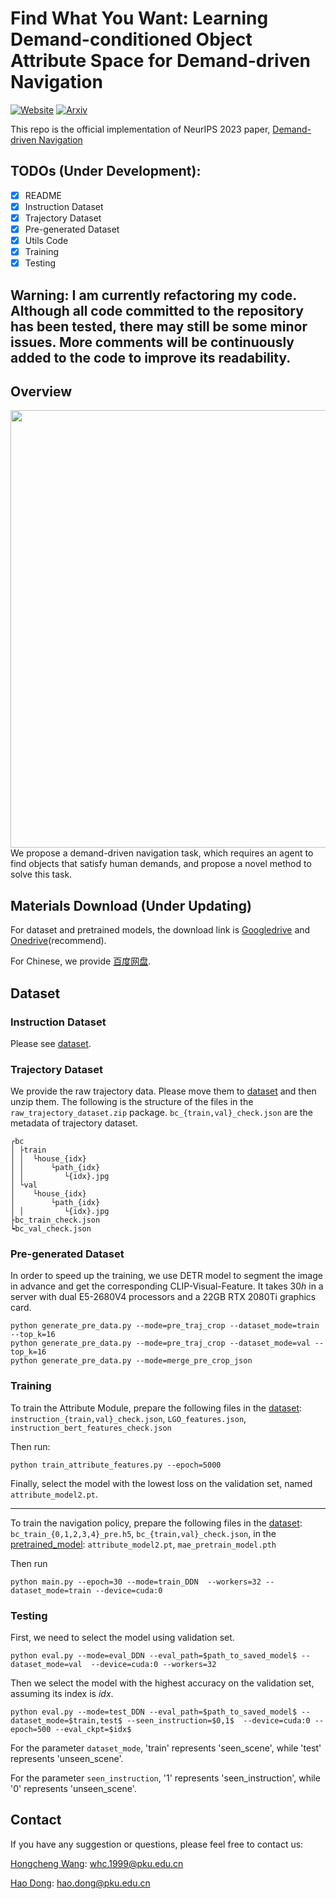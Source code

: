 # Find What You Want: Learning Demand-conditioned Object Attribute Space for Demand-driven Navigation
[![Website](https://img.shields.io/badge/Website-orange.svg )](https://sites.google.com/view/demand-driven-navigation)
[![Arxiv](https://img.shields.io/badge/Arxiv-green.svg )](https://arxiv.org/abs/2309.08138)

This repo is the official implementation of NeurIPS 2023 paper, [Demand-driven Navigation](https://arxiv.org/abs/2309.08138)

## TODOs (Under Development):
- [x] README
- [x] Instruction Dataset
- [x] Trajectory Dataset
- [x] Pre-generated Dataset
- [x] Utils Code
- [x] Training
- [x] Testing

## Warning: I am currently refactoring my code. Although all code committed to the repository has been tested, there may still be some minor issues. More comments will be continuously added to the code to improve its readability.


## Overview
<img src="demo/NIPS-2023-DDN.gif" align="middle" width="700"/> 
We propose a demand-driven navigation task, which requires an agent to find objects that satisfy human demands, and propose a novel method to solve this task.

## Materials Download (Under Updating)

For dataset and pretrained models, the download link is [Googledrive](https://drive.google.com/drive/folders/1iR-zf3SHLMhA05IQXsQGUfyfB-8spFC-?usp=sharing) and [Onedrive](https://chinapku-my.sharepoint.com/:f:/g/personal/1800012939_pku_edu_cn/EpUlnqhbNflHvDbA-fG6h94BEsfP9KE6FaWDFKe3g3xXMQ?e=g1DabS)(recommend).

For Chinese, we provide [百度网盘](https://pan.baidu.com/s/1ghLdUjp5AMCTqpLOM1byVw?pwd=1rid).

## Dataset

### Instruction Dataset
Please see [dataset](./dataset/).

### Trajectory Dataset

We provide the raw trajectory data. Please move them to [dataset](./dataset/) and then unzip them. The following is the structure of the files in the `raw_trajectory_dataset.zip` package. `bc_{train,val}_check.json` are the metadata of trajectory dataset.

```
┌bc
│ ├train
│ │  └house_{idx}
│ │      └path_{idx}
│ │         └{idx}.jpg
│ └val
│    └house_{idx}
│        └path_{idx}
│ │         └{idx}.jpg
├bc_train_check.json
┕bc_val_check.json
```

### Pre-generated Dataset

In order to speed up the training, we use DETR model to segment the image in advance and get the corresponding CLIP-Visual-Feature. It takes $30h$ in a server with dual E5-2680V4 processors and a 22GB RTX 2080Ti graphics card.

```
python generate_pre_data.py --mode=pre_traj_crop --dataset_mode=train --top_k=16 
python generate_pre_data.py --mode=pre_traj_crop --dataset_mode=val --top_k=16 
python generate_pre_data.py --mode=merge_pre_crop_json 

```

### Training

To train the Attribute Module, prepare the following files in the [dataset](./dataset/): `instruction_{train,val}_check.json`, `LGO_features.json`, `instruction_bert_features_check.json`

Then run:

```
python train_attribute_features.py --epoch=5000
```
Finally, select the model with the lowest loss on the validation set, named `attribute_model2.pt`.

------
To train the navigation policy, prepare the following files in the [dataset](./dataset/): `bc_train_{0,1,2,3,4}_pre.h5`, `bc_{train,val}_check.json`, in the [pretrained_model](./pretrained_model/): `attribute_model2.pt`, `mae_pretrain_model.pth`

Then run
```
python main.py --epoch=30 --mode=train_DDN  --workers=32 --dataset_mode=train --device=cuda:0
```


### Testing

First, we need to select the model using validation set. 
```
python eval.py --mode=eval_DDN --eval_path=$path_to_saved_model$ --dataset_mode=val  --device=cuda:0 --workers=32
```
Then we select the model with the highest accuracy on the validation set, assuming its index is $idx$.

```
python eval.py --mode=test_DDN --eval_path=$path_to_saved_model$ --dataset_mode=$train,test$ --seen_instruction=$0,1$  --device=cuda:0 --epoch=500 --eval_ckpt=$idx$
```

For the parameter `dataset_mode`, 'train' represents 'seen_scene', while 'test' represents 'unseen_scene'.

For the parameter `seen_instruction`, '1' represents 'seen_instruction', while '0' represents 'unseen_scene'.


## Contact
If you have any suggestion or questions, please feel free to contact us:

[Hongcheng Wang](https://whcpumpkin.github.io): [whc.1999@pku.edu.cn](mailto:whc.1999@pku.edu.cn)

[Hao Dong](https://zsdonghao.github.io/): [hao.dong@pku.edu.cn](mailto:hao.dong@pku.edu.cn)